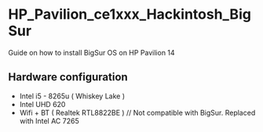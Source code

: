 # HP_Pavilion_ce1xxx_Hackintosh_BigSur
Guide on how to install BigSur OS on HP Pavilion 14 

## Hardware configuration
+ Intel i5 - 8265u ( Whiskey Lake )
+ Intel UHD 620
+ Wifi + BT ( Realtek RTL8822BE ) // Not compatible with BigSur. Replaced with Intel AC 7265 
